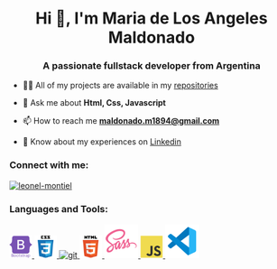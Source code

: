 <h1 align="center">Hi 👋, I'm Maria de Los Angeles Maldonado</h1>
<h3 align="center">A passionate fullstack developer from Argentina</h3>


- 👨‍💻 All of my projects are available in my [repositories](https://github.com/leonelmontiel?tab=repositories)

- 💬 Ask me about **Html, Css, Javascript**

- 📫 How to reach me **maldonado.m1894@gmail.com**

- 📄 Know about my experiences on [Linkedin](https://www.linkedin.com/in/maria-de-los-angeles-maldonado/)


<h3 align="left">Connect with me:</h3>
<p align="left">
<a href="https://www.linkedin.com/in/maria-de-los-angeles-maldonado/" target="blank"><img align="center" src="https://raw.githubusercontent.com/rahuldkjain/github-profile-readme-generator/master/src/images/icons/Social/linked-in-alt.svg" alt="leonel-montiel" height="30" width="40" /></a>

</p>

<h3 align="left">Languages and Tools:</h3>
<p align="left"> <a href="https://getbootstrap.com" target="_blank" rel="noreferrer">  <img src="https://raw.githubusercontent.com/devicons/devicon/master/icons/bootstrap/bootstrap-plain-wordmark.svg" alt="bootstrap" width="40" height="40"/> </a> <a href="https://www.w3schools.com/css/" target="_blank" rel="noreferrer"> <img src="https://raw.githubusercontent.com/devicons/devicon/master/icons/css3/css3-original-wordmark.svg" alt="css3" width="40" height="40"/> </a> <a href="https://git-scm.com/" target="_blank" rel="noreferrer"> <img src="https://www.vectorlogo.zone/logos/git-scm/git-scm-icon.svg" alt="git" width="40" height="40"/>  </a> <a href="https://www.w3.org/html/" target="_blank" rel="noreferrer"> <img src="https://raw.githubusercontent.com/devicons/devicon/master/icons/html5/html5-original-wordmark.svg" alt="html5" width="40" height="40"/> </a> <a href="https://www.java.com" target="_blank" rel="noreferrer">  <a href="https://developer.mozilla.org/en-US/docs/Web/JavaScript" target="_blank" rel="noreferrer">   <img style="margin: auto;" src="https://raw.githubusercontent.com/sachinverma53121/sachinverma53121/master/icons/sass.png" alt=sass width="60" height="60"/>
 <img src="https://raw.githubusercontent.com/devicons/devicon/master/icons/javascript/javascript-original.svg" alt="javascript" width="40" height="40"/>  <img style="margin: auto;" src="https://raw.githubusercontent.com/sachinverma53121/sachinverma53121/master/icons/vsc.png" alt=vs width="60" height="60"/>
   </p>

